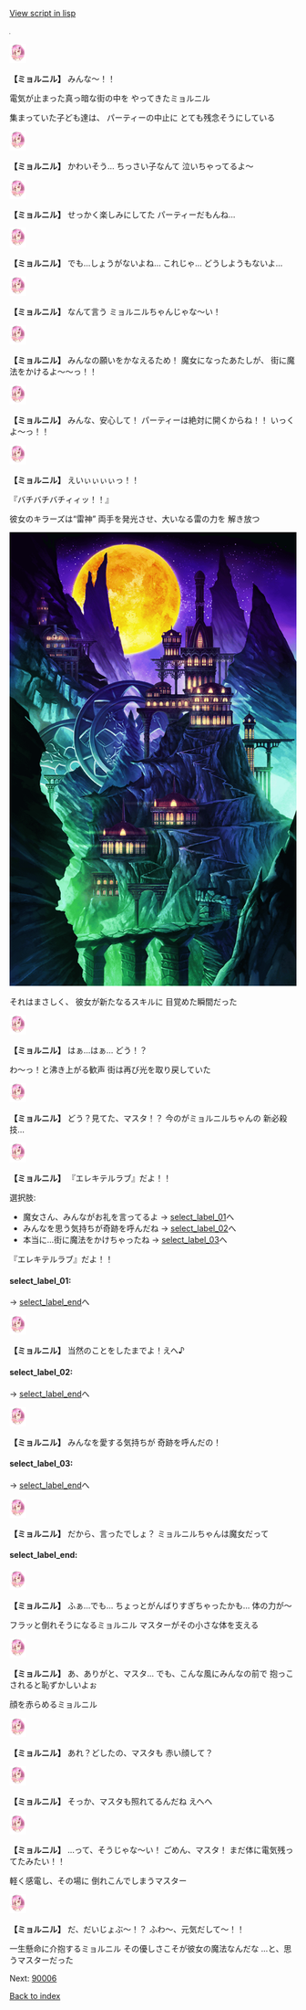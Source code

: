 [View script in lisp](../scripts/20015303.txt)

![black.png](../images/backgrounds/black.png)

<img src="../images/units/200151.png" alt="200151.png" height="34"/>

**【ミョルニル】**
みんな〜！！

電気が止まった真っ暗な街の中を
やってきたミョルニル

集まっていた子ども達は、
パーティーの中止に
とても残念そうにしている

<img src="../images/units/200151.png" alt="200151.png" height="34"/>

**【ミョルニル】**
かわいそう…
ちっさい子なんて
泣いちゃってるよ〜

<img src="../images/units/200151.png" alt="200151.png" height="34"/>

**【ミョルニル】**
せっかく楽しみにしてた
パーティーだもんね…

<img src="../images/units/200151.png" alt="200151.png" height="34"/>

**【ミョルニル】**
でも…しょうがないよね…
これじゃ…
どうしようもないよ…

<img src="../images/units/200151.png" alt="200151.png" height="34"/>

**【ミョルニル】**
なんて言う
ミョルニルちゃんじゃな〜い！

<img src="../images/units/200151.png" alt="200151.png" height="34"/>

**【ミョルニル】**
みんなの願いをかなえるため！
魔女になったあたしが、
街に魔法をかけるよ〜〜っ！！

<img src="../images/units/200151.png" alt="200151.png" height="34"/>

**【ミョルニル】**
みんな、安心して！
パーティーは絶対に開くからね！！
いっくよ〜っ！！

<img src="../images/units/200151.png" alt="200151.png" height="34"/>

**【ミョルニル】**
えいぃぃぃぃっ！！

『バチバチバチィィッ！！』

彼女のキラーズは“雷神”
両手を発光させ、大いなる雷の力を
解き放つ

![halloween.png](../images/backgrounds/halloween.png)

それはまさしく、
彼女が新たなるスキルに
目覚めた瞬間だった

<img src="../images/units/200151.png" alt="200151.png" height="34"/>

**【ミョルニル】**
はぁ…はぁ…
どう！？

わ〜っ！と沸き上がる歓声
街は再び光を取り戻していた

<img src="../images/units/200151.png" alt="200151.png" height="34"/>

**【ミョルニル】**
どう？見てた、マスタ！？
今のがミョルニルちゃんの
新必殺技…

<img src="../images/units/200151.png" alt="200151.png" height="34"/>

**【ミョルニル】**
『エレキテルラブ』だよ！！

選択肢:
- 魔女さん、みんながお礼を言ってるよ → [select_label_01](#select_label_01)へ
- みんなを思う気持ちが奇跡を呼んだね → [select_label_02](#select_label_02)へ
- 本当に…街に魔法をかけちゃったね → [select_label_03](#select_label_03)へ

『エレキテルラブ』だよ！！

#### select_label_01:
 → [select_label_end](#select_label_end)へ

<img src="../images/units/200151.png" alt="200151.png" height="34"/>

**【ミョルニル】**
当然のことをしたまでよ！えへ♪

#### select_label_02:
 → [select_label_end](#select_label_end)へ

<img src="../images/units/200151.png" alt="200151.png" height="34"/>

**【ミョルニル】**
みんなを愛する気持ちが
奇跡を呼んだの！

#### select_label_03:
 → [select_label_end](#select_label_end)へ

<img src="../images/units/200151.png" alt="200151.png" height="34"/>

**【ミョルニル】**
だから、言ったでしょ？
ミョルニルちゃんは魔女だって

#### select_label_end:

<img src="../images/units/200151.png" alt="200151.png" height="34"/>

**【ミョルニル】**
ふぁ…でも…
ちょっとがんばりすぎちゃったかも…
体の力が〜

フラッと倒れそうになるミョルニル
マスターがその小さな体を支える

<img src="../images/units/200151.png" alt="200151.png" height="34"/>

**【ミョルニル】**
あ、ありがと、マスタ…
でも、こんな風にみんなの前で
抱っこされると恥ずかしいよぉ

顔を赤らめるミョルニル

<img src="../images/units/200151.png" alt="200151.png" height="34"/>

**【ミョルニル】**
あれ？どしたの、マスタも
赤い顔して？

<img src="../images/units/200151.png" alt="200151.png" height="34"/>

**【ミョルニル】**
そっか、マスタも照れてるんだね
えへへ

<img src="../images/units/200151.png" alt="200151.png" height="34"/>

**【ミョルニル】**
…って、そうじゃな〜い！
ごめん、マスタ！
まだ体に電気残ってたみたい！！

軽く感電し、その場に
倒れこんでしまうマスター

<img src="../images/units/200151.png" alt="200151.png" height="34"/>

**【ミョルニル】**
だ、だいじょぶ〜！？
ふわ〜、元気だして〜！！

一生懸命に介抱するミョルニル
その優しさこそが彼女の魔法なんだな
…と、思うマスターだった

Next: [90006](90006.md)

[Back to index](index.md)
